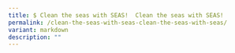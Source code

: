 ```yaml
---
title: $ Clean the seas with SEAS!  Clean the seas with SEAS!
permalink: /clean-the-seas-with-seas-clean-the-seas-with-seas/
variant: markdown
description: ""
---
```

